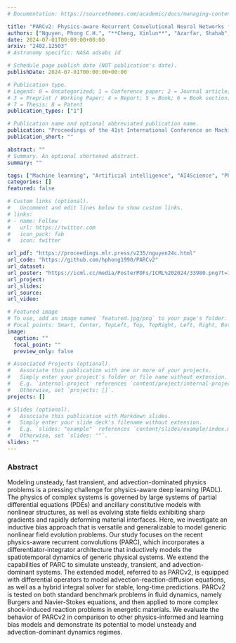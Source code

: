 ```yaml
---
# Documentation: https://sourcethemes.com/academic/docs/managing-content/

title: "PARCv2: Physics-aware Recurrent Convolutional Neural Networks for Spatiotemporal Dynamics Modeling"
authors: ["Nguyen, Phong C.H.", "**Cheng, Xinlun**", "Azarfar, Shahab", "Seshadri, Pradeep", "Nguyen, Yen T.", "Kim, Munho", "Choi, Sanghun", "Udaykumar, H.S.", "Baek, Stephen"]
date: 2024-07-01T00:00:00+00:00
arxiv: "2402.12503"
# Astronomy specific: NASA adsabs id

# Schedule page publish date (NOT publication's date).
publishDate: 2024-07-01T00:00:00+00:00

# Publication type.
# Legend: 0 = Uncategorized; 1 = Conference paper; 2 = Journal article;
# 3 = Preprint / Working Paper; 4 = Report; 5 = Book; 6 = Book section;
# 7 = Thesis; 8 = Patent
publication_types: ["1"]

# Publication name and optional abbreviated publication name.
publication: "Proceedings of the 41st International Conference on Machine Learning (PMLR, 2024), 235, 37649"
publication_short: ""

abstract: ""
# Summary. An optional shortened abstract.
summary: ""

tags: ["Machine learning", "Artificial intelligence", "AI4Science", "Physics-informed machine learning", "AI4Science"]
categories: []
featured: false

# Custom links (optional).
#   Uncomment and edit lines below to show custom links.
# links:
# - name: Follow
#   url: https://twitter.com
#   icon_pack: fab
#   icon: twitter

url_pdf: "https://proceedings.mlr.press/v235/nguyen24c.html"
url_code: "https://github.com/hphong1990/PARCv2"
url_dataset:
url_poster: "https://icml.cc/media/PosterPDFs/ICML%202024/33980.png?t=1719323622.7335463"
url_project:
url_slides:
url_source:
url_video:

# Featured image
# To use, add an image named `featured.jpg/png` to your page's folder. 
# Focal points: Smart, Center, TopLeft, Top, TopRight, Left, Right, BottomLeft, Bottom, BottomRight.
image:
  caption: ""
  focal_point: ""
  preview_only: false

# Associated Projects (optional).
#   Associate this publication with one or more of your projects.
#   Simply enter your project's folder or file name without extension.
#   E.g. `internal-project` references `content/project/internal-project/index.md`.
#   Otherwise, set `projects: []`.
projects: []

# Slides (optional).
#   Associate this publication with Markdown slides.
#   Simply enter your slide deck's filename without extension.
#   E.g. `slides: "example"` references `content/slides/example/index.md`.
#   Otherwise, set `slides: ""`.
slides: ""
---
```

### Abstract
Modeling unsteady, fast transient, and advection-dominated physics problems is a pressing challenge for physics-aware deep learning (PADL). The physics of complex systems is governed by large systems of partial differential equations (PDEs) and ancillary constitutive models with nonlinear structures, as well as evolving state fields exhibiting sharp gradients and rapidly deforming material interfaces. Here, we investigate an inductive bias approach that is versatile and generalizable to model generic nonlinear field evolution problems. Our study focuses on the recent physics-aware recurrent convolutions (PARC), which incorporates a differentiator-integrator architecture that inductively models the spatiotemporal dynamics of generic physical systems. We extend the capabilities of PARC to simulate unsteady, transient, and advection-dominant systems. The extended model, referred to as PARCv2, is equipped with differential operators to model advection-reaction-diffusion equations, as well as a hybrid integral solver for stable, long-time predictions. PARCv2 is tested on both standard benchmark problems in fluid dynamics, namely Burgers and Navier-Stokes equations, and then applied to more complex shock-induced reaction problems in energetic materials. We evaluate the behavior of PARCv2 in comparison to other physics-informed and learning bias models and demonstrate its potential to model unsteady and advection-dominant dynamics regimes.
